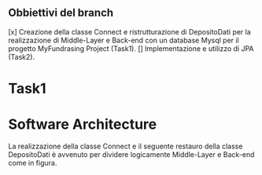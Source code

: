 ## Obbiettivi del branch 
  [x] Creazione della classe Connect e ristrutturazione di DepositoDati per la realizzazione di Middle-Layer e Back-end con un database Mysql per il progetto MyFundrasing Project (Task1).
  [] Implementazione e utilizzo di JPA (Task2).

# Task1
# Software Architecture
La realizzazione della classe Connect e il seguente restauro della classe DepositoDati è avvenuto per dividere logicamente Middle-Layer e Back-end come in figura.



## 

